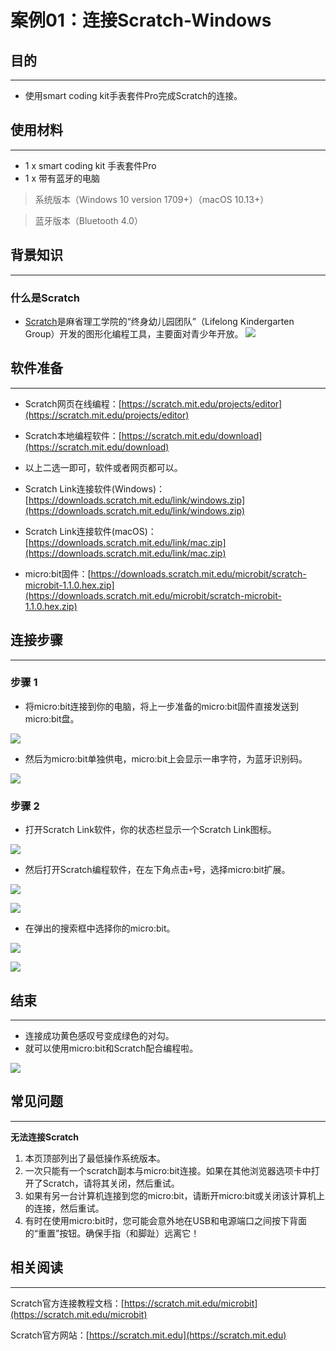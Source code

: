 # 案例01：连接Scratch-Windows

## 目的
---
- 使用smart coding kit手表套件Pro完成Scratch的连接。

## 使用材料
---

- 1 x smart coding kit 手表套件Pro
- 1 x 带有蓝牙的电脑
> 系统版本（Windows 10 version 1709+）（macOS 10.13+）

> 
> 蓝牙版本（Bluetooth 4.0）

## 背景知识
---

### 什么是Scratch

- [Scratch](https://baike.baidu.com/item/Scratch/15493636?fr=aladdin)是麻省理工学院的“终身幼儿园团队”（Lifelong Kindergarten Group）开发的图形化编程工具，主要面对青少年开放。
![](https://gss1.bdstatic.com/-vo3dSag_xI4khGkpoWK1HF6hhy/baike/c0%3Dbaike80%2C5%2C5%2C80%2C26/sign=df7338639f8fa0ec6bca6c5f47fe328b/2cf5e0fe9925bc31e1c3fbc850df8db1ca1370c0.jpg)


## 软件准备
---

- Scratch网页在线编程：[https://scratch.mit.edu/projects/editor](https://scratch.mit.edu/projects/editor)

- Scratch本地编程软件：[https://scratch.mit.edu/download](https://scratch.mit.edu/download)

- 以上二选一即可，软件或者网页都可以。

- Scratch Link连接软件(Windows)：[https://downloads.scratch.mit.edu/link/windows.zip](https://downloads.scratch.mit.edu/link/windows.zip)

- Scratch Link连接软件(macOS)：[https://downloads.scratch.mit.edu/link/mac.zip](https://downloads.scratch.mit.edu/link/mac.zip)

- micro:bit固件：[https://downloads.scratch.mit.edu/microbit/scratch-microbit-1.1.0.hex.zip](https://downloads.scratch.mit.edu/microbit/scratch-microbit-1.1.0.hex.zip)

## 连接步骤
---
### 步骤 1

- 将micro:bit连接到你的电脑，将上一步准备的micro:bit固件直接发送到micro:bit盘。

![](https://raw.githubusercontent.com/elecfreaks/learn-cn/master/microbitKit/smart_coding_kit/images/case_01_01.gif)

- 然后为micro:bit单独供电，micro:bit上会显示一串字符，为蓝牙识别码。

![](https://raw.githubusercontent.com/elecfreaks/learn-cn/master/microbitKit/smart_coding_kit/images/case_01_02.jpg)


### 步骤 2

- 打开Scratch Link软件，你的状态栏显示一个Scratch Link图标。

![](https://raw.githubusercontent.com/elecfreaks/learn-cn/master/microbitKit/smart_coding_kit/images/case_01_03.png)

- 然后打开Scratch编程软件，在左下角点击`+`号，选择micro:bit扩展。

![](https://raw.githubusercontent.com/elecfreaks/learn-cn/master/microbitKit/smart_coding_kit/images/case_01_04.png)

![](https://raw.githubusercontent.com/elecfreaks/learn-cn/master/microbitKit/smart_coding_kit/images/case_01_07.png)

- 在弹出的搜索框中选择你的micro:bit。

![](https://raw.githubusercontent.com/elecfreaks/learn-cn/master/microbitKit/smart_coding_kit/images/case_01_05.png)

![](https://raw.githubusercontent.com/elecfreaks/learn-cn/master/microbitKit/smart_coding_kit/images/case_01_06.png)

## 结束
---
- 连接成功黄色感叹号变成绿色的对勾。
- 就可以使用micro:bit和Scratch配合编程啦。

![](https://raw.githubusercontent.com/elecfreaks/learn-cn/master/microbitKit/smart_coding_kit/images/case_01_08.png)

## 常见问题
---
**无法连接Scratch**

1. 本页顶部列出了最低操作系统版本。
2. 一次只能有一个scratch副本与micro:bit连接。如果在其他浏览器选项卡中打开了Scratch，请将其关闭，然后重试。
3. 如果有另一台计算机连接到您的micro:bit，请断开micro:bit或关闭该计算机上的连接，然后重试。
4. 有时在使用micro:bit时，您可能会意外地在USB和电源端口之间按下背面的“重置”按钮。确保手指（和脚趾）远离它！

## 相关阅读  
---
Scratch官方连接教程文档：[https://scratch.mit.edu/microbit](https://scratch.mit.edu/microbit)

Scratch官方网站：[https://scratch.mit.edu](https://scratch.mit.edu)

